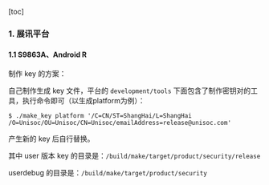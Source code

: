 [toc]

### 1. 展讯平台

#### 1.1 S9863A、Android R

制作 key 的方案：

自己制作生成 key 文件，平台的 `development/tools` 下面包含了制作密钥对的工具，执行命令即可（以生成platform为例）：

```shel
$ ./make_key platform '/C=CN/ST=ShangHai/L=ShangHai /O=Unisoc/OU=Unisoc/CN=Unisoc/emailAddress=release@unisoc.com'
```

产生新的 key 后自行替换。

其中 user 版本 key 的目录是：`/build/make/target/product/security/release`

userdebug 的目录是：`/build/make/target/product/security`

